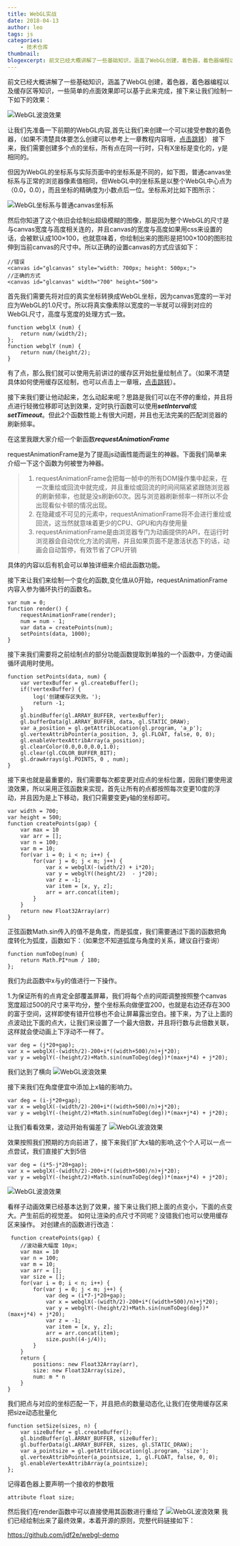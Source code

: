 ```yaml
---
title: WebGL实战
date: 2018-04-13
author: leo
tags: js
categories:
    - 技术仓库
thumbnail:
blogexcerpt: 前文已经大概讲解了一些基础知识，涵盖了WebGL创建，着色器，着色器编程以及缓存区等知识，一些简单的点面效果即可以基于此来完成，接下来让我们绘制一下如下的效果：
---
```


前文已经大概讲解了一些基础知识，涵盖了WebGL创建，着色器，着色器编程以及缓存区等知识，一些简单的点面效果即可以基于此来完成，接下来让我们绘制一下如下的效果：

![WebGL波浪效果](/assets/img/bolang4.gif)

让我们先准备一下前期的WebGL内容,首先让我们来创建一个可以接受参数的着色器，（如果不清楚具体要怎么创建可以参考上一章教程内容哦，<a target="_blank" href="/yanglei/2018/04/14/yanglei11.html">点击跳转</a>）
接下来，我们需要创建多个点的坐标，所有点在同一行时，只有X坐标是变化的，y是相同的。

但因为WebGL的坐标系与实际页面中的坐标系是不同的，如下图，普通canvas坐标系与正常的浏览器像素值相同，但WebGL中的坐标系是以整个WebGL中心点为（0.0，0.0），而且坐标的精确度为小数点后一位。坐标系对比如下图所示：

![WebGL坐标系与普通canvas坐标系](/assets/img/yanglei12-1.jpg)

然后你知道了这个依旧会绘制出超级模糊的图像，那是因为整个WebGL的尺寸是与canvas宽度与高度相关连的，并且canvas的宽度与高度如果用css来设置的话，会被默认成100×100，也就意味着，你绘制出来的图形是把100×100的图形拉伸到当前canvas的尺寸中。所以正确的设置canvas的方式应该如下：

```
//错误
<canvas id="glcanvas" style="width: 700px; height: 500px;">
//正确的方式
<canvas id="glcanvas" width="700" height="500">
```

首先我们需要先将对应的真实坐标转换成WebGL坐标，因为canvas宽度的一半对应为WebGL的1.0尺寸。所以将真实像素除以宽度的一半就可以得到对应的WebGL尺寸，高度与宽度的处理方式一致。
```
function webglX (num) {
    return num/(width/2);
};
function webglY (num) {
    return num/(height/2);
}
```

有了点，那么我们就可以使用先前讲过的缓存区开始批量绘制点了。（如果不清楚具体如何使用缓存区绘制，也可以点击上一章哦，<a target="_blank" href="/yanglei/2018/04/14/yanglei11.html">点击跳转</a>）。

接下来我们要让他动起来，怎么动起来呢？思路是我们可以在不停的重绘，并且将点进行轻微位移即可达到效果，定时执行函数可以使用***setInterval***或***setTimeout***。但此2个函数性能上有很大问题，并且也无法完美的匹配浏览器的刷新频率。

在这里我跟大家介绍一个新函数***requestAnimationFrame***

requestAnimationFrame是为了提高js动画性能而诞生的神器。下面我们简单来介绍一下这个函数为何被誉为神器。

> 1. requestAnimationFrame会把每一帧中的所有DOM操作集中起来，在一次重绘或回流中就完成，并且重绘或回流的时间间隔紧紧跟随浏览器的刷新频率，也就是没s刷新60次。因与浏览器刷新频率一样所以不会出现看似卡顿的情况出现。
> 1. 在隐藏或不可见的元素中，requestAnimationFrame将不会进行重绘或回流，这当然就意味着更少的CPU、GPU和内存使用量
> 1. requestAnimationFrame是由浏览器专门为动画提供的API，在运行时浏览器会自动优化方法的调用，并且如果页面不是激活状态下的话，动画会自动暂停，有效节省了CPU开销

具体的内容以后有机会可以单独详细来介绍此函数功能。

接下来让我们来绘制一个变化的函数,变化值从0开始，requestAnimationFrame内容入参为循环执行的函数名。

```
var num = 0;
function render() {
    requestAnimationFrame(render);
    num = num - 1;
    var data = createPoints(num);
    setPoints(data, 1000);
}
```
接下来我们需要将之前绘制点的部分功能函数提取到单独的一个函数中，方便动画循环调用时使用。

```
function setPoints(data, num) {
    var vertexBuffer = gl.createBuffer();
    if(!vertexBuffer) {
        log('创建缓存区失败。');
        return -1;
    }
    gl.bindBuffer(gl.ARRAY_BUFFER, vertexBuffer);
    gl.bufferData(gl.ARRAY_BUFFER, data, gl.STATIC_DRAW);
    var a_position = gl.getAttribLocation(gl.program, 'a_p');
    gl.vertexAttribPointer(a_position, 3, gl.FLOAT, false, 0, 0);
    gl.enableVertexAttribArray(a_position);
    gl.clearColor(0.0,0.0,0.0,1.0);
    gl.clear(gl.COLOR_BUFFER_BIT);
    gl.drawArrays(gl.POINTS, 0 , num);
}
```

接下来也就是最重要的，我们需要每次都变更对应点的坐标位置，因我们要使用波浪效果，所以采用正弦函数来实现，首先让所有的点都按照每次变更10度的浮动，并且因为是上下移动，我们只需要变更y轴的坐标即可。

```
var width = 700;
var height = 500;
function createPoints(gap) {
    var max = 10
    var arr = [];
    var n = 100;
    var m = 10;
    for(var i = 0; i < n; i++) {
        for(var j = 0; j < m; j++) {
            var x = webglX(-(width/2) + i*20);
            var y = webglY((height/2)  - j*20);
            var z = -1;
            var item = [x, y, z];
            arr = arr.concat(item);
        }
    }
    return new Float32Array(arr)
}
```
正弦函数Math.sin传入的值不是角度，而是弧度，我们需要通过下面的函数把角度转化为弧度，函数如下：（如果您不知道弧度与角度的关系，建议自行查询）
```
function numToDeg(num) {
    return Math.PI*num / 180;
};
```

我们为此函数中x与y的值进行一下操作。

1.为保证所有的点肯定全部覆盖屏幕，我们将每个点的间距调整按照整个canvas宽度超过500的尺寸来平均分，整个坐标系向做便宜200，也就是右边还存在300的富于空间，这样即使有错开位移也不会让屏幕露出空白。接下来，为了让上面的点波动比下面的点大，让我们来设置了一个最大倍数，并且将行数与此倍数关联，这样就会使动画上下浮动不一样了。
```
var deg = (j*20+gap);
var x = webglX(-(width/2)-200+i*((width+500)/n)+j*20);
var y = webglY(-(height/2)+Math.sin(numToDeg(deg))*(max+j*4) + j*20);
```
我们达到了横向
![WebGL波浪效果](/assets/img/bolang1.gif)

接下来我们在角度便宜中添加上x轴的影响力。
```
var deg = (i-j*20+gap);
var x = webglX(-(width/2)-200+i*((width+500)/n)+j*20);
var y = webglY(-(height/2)+Math.sin(numToDeg(deg))*(max+j*4) + j*20);
```
让我们看看效果，波动开始有偏差了
![WebGL波浪效果](/assets/img/bolang2.gif)

效果按照我们预期的方向前进了，接下来我们扩大x轴的影响,这个个人可以一点一点尝试，我们直接扩大到5倍

```
var deg = (i*5-j*20+gap);
var x = webglX(-(width/2)-200+i*((width+500)/n)+j*20);
var y = webglY(-(height/2)+Math.sin(numToDeg(deg))*(max+j*4) + j*20);
```
![WebGL波浪效果](/assets/img/bolang3.gif)

看样子动画效果已经基本达到了效果，接下来让我们把上面的点变小，下面的点变大。产生前后的视觉差。
如何让渲染的点尺寸不同呢？没错我们也可以使用缓存区来操作。
对创建点的函数进行改造：
```
 function createPoints(gap) {
    //波动最大幅度 10px;
    var max = 10
    var n = 100;
    var m = 10;
    var arr = [];
    var size = [];
    for(var i = 0; i < n; i++) {
        for(var j = 0; j < m; j++) {
            var deg = (i*7-j*20+gap);
            var x = webglX(-(width/2)-200+i*((width+500)/n)+j*20);
            var y = webglY(-(height/2)+Math.sin(numToDeg(deg))*(max+j*4) + j*20);
            var z = -1;
            var item = [x, y, z];
            arr = arr.concat(item);
            size.push((4-j/4));
        }
    }
    return {
        positions: new Float32Array(arr),
        size: new Float32Array(size),
        num: m * n
    }
}
```
我们把点与对应的坐标匹配一下，并且把点的数量动态化,让我们在使用缓存区来把size动态批量化
```
function setSize(sizes, n) {
    var sizeBuffer = gl.createBuffer();
    gl.bindBuffer(gl.ARRAY_BUFFER, sizeBuffer);
    gl.bufferData(gl.ARRAY_BUFFER, sizes, gl.STATIC_DRAW);
    var a_pointsize = gl.getAttribLocation(gl.program, 'size');
    gl.vertexAttribPointer(a_pointsize, 1, gl.FLOAT, false, 0, 0);
    gl.enableVertexAttribArray(a_pointsize);
};
```
记得着色器上要声明一个接收的参数哦
```
attribute float size;
```
然后我们在render函数中可以直接使用其函数进行重绘了
![WebGL波浪效果](/assets/img/bolang4.gif)
我们已经绘制出来了最终效果，本着开源的原则，完整代码链接如下：

https://github.com/jdf2e/webgl-demo  